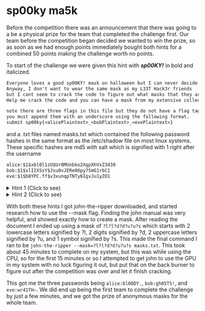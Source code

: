 # sp00ky ma5k

Before the competition there was an announcement that there was going to a be a physical prize for the team that completed the challenge first. Our team before the competition began decided we wanted to win the prize, so as soon as we had enough points immediately bought both hints for a combined 50 points making the challenge worth no points.

To start of the challenge we were given this hint with **_sp00KY!_** in bold and italicized.

```txt
Everyone loves a good sp00KY! mask on halloween but I can never decide between one so I end up buying 7. 
Anyway, I don't want to wear the same mask as my L33T Hack3r friends 
but I cant seem to crack the code to figure out what masks that they are planning to wear. 
Help me crack the code and you can have a mask from my extensive collection.

note there are three flags in this file but they do not have a flag tag
you must append them with an underscore using the following format.
submit sp00ky{<alicePlaintext>_<bobPlaintext>_<evePlaintext>} 
```

and a .txt files named masks.txt which contained the following password hashes in the same format as the /etc/shadow file on most linux systems. These specific hashes are md5 with salt which is signified with $1$ right after the username

```txt
alice:$1$xbl0l1zU$Ur0MUnbko2XgpXhVxZ3430
bob:$1$slIIXSsY$Jsu0vJERe06py7SmG1rbC1
eve:$1$b8YPC.ff$v3xunqpTNTy6IgvJu1yZO1
```

<details><summary>Hint 1 (Click to see)</summary>
There are alot of sp00KY! phrases around 7 characters long...
<br>
</details>

<details><summary>Hint 2 (Click to see)</summary>
I used to know this guy John who was great with hases like this, he really loved --mask.
<br>
</details>

With both these hints I got john-the-ripper downloaded, and started research how to use the --mask flag. Finding the john manual was very helpful, and showed exactly how to create a mask. After reading the document I ended up using a mask of ```?l?l?d?d?u?u?s``` which starts with 2 lowercase letters signified by ?l, 2 digits signified by ?d, 2 uppercase letters signified by ?u, and 1 symbol signified by ?s. This made the final command I ran to be ```john-the-ripper --mask=?l?l?d?d?u?u?s masks.txt```. This took about 45 minutes to complete on my system, but this was while using the CPU, so for the first 15 minutes or so I attempted to get john to use the GPU in my system with no luck figuring it out, but put that on the back burner to figure out after the competition was over and let it finish cracking.

This got me the three passwords being ```alice:bl00DY.```, ```bob:gh05TS!```, and ```eve:wr41TH~```. We did end up being the first team to complete the challenge by just a few minutes, and we got the prize of anonymous masks for the whole team.
